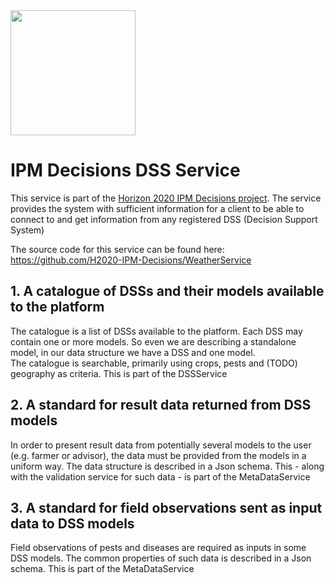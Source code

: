 <img src="https://ipmdecisions.net/media/phdj3qhd/output-onlinepngtools.png" width="200px;"/>

# IPM Decisions DSS Service
This service is part of the <a href="https://ipmdecisions.net/" target="new">Horizon 2020 IPM Decisions project</a>.
The service provides the system with sufficient information for a client to be able to connect to and get information from any registered DSS (Decision Support System)

The source code for this service can be found here: <a href="https://github.com/H2020-IPM-Decisions/WeatherService" target="new">https://github.com/H2020-IPM-Decisions/WeatherService</a>

## 1. A catalogue of DSSs and their models available to the platform
The catalogue is a list of DSSs available to the platform. Each DSS may contain one or more models. So even we are describing a standalone model, 
in our data structure we have a DSS and one model.  
The catalogue is searchable, primarily using crops, pests and (TODO) geography as criteria.
This is part of the DSSService

## 2. A standard for result data returned from DSS models
In order to present result data from potentially several models to the user (e.g. farmer or advisor), the data must be provided
from the models in a uniform way. The data structure is described in a Json schema. This - along with the validation service for
such data - is part of the MetaDataService

## 3. A standard for field observations sent as input data to DSS models
Field observations of pests and diseases are required as inputs in some DSS models. The common properties of such data is
described in a Json schema. This is part of the MetaDataService

